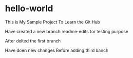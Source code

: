 # hello-world
This is My Sample Project 
To Learn the Git Hub

Have created a new branch readme-edits for testing purpose

After delted the first branch 

Have doen new changes
Before adding third banch
